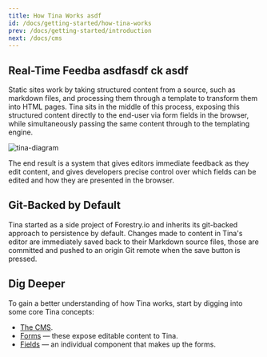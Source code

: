 ```yaml
---
title: How Tina Works asdf
id: /docs/getting-started/how-tina-works
prev: /docs/getting-started/introduction
next: /docs/cms
---
```

## Real-Time Feedba asdfasdf ck asdf 

Static sites work by taking structured content from a source, such as markdown files, and processing them through a template to transform them into HTML pages. Tina sits in the middle of this process, exposing this structured content directly to the end-user via form fields in the browser, while simultaneously passing the same content through to the templating engine.

![tina-diagram](/img/how_tina_works_asset.png)

The end result is a system that gives editors immediate feedback as they edit content, and gives developers precise control over which fields can be edited and how they are presented in the browser.

## Git-Backed by Default

Tina started as a side project of Forestry.io and inherits its git-backed approach to persistence by default. Changes made to content in Tina's editor are immediately saved back to their Markdown source files, those are committed and pushed to an origin Git remote when the save button is pressed.

## Dig Deeper

To gain a better understanding of how Tina works, start by digging into some core Tina concepts:

* [The CMS](https://tinacms.org/docs/cms).
* [Forms](https://tinacms.org/docs/forms) — these expose editable content to Tina.
* [Fields](https://tinacms.org/docs/fields) — an individual component that makes up the forms.